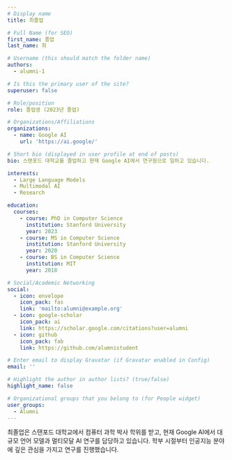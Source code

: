 ```yaml
---
# Display name
title: 최졸업

# Full Name (for SEO)
first_name: 졸업
last_name: 최

# Username (this should match the folder name)
authors:
  - alumni-1

# Is this the primary user of the site?
superuser: false

# Role/position
role: 졸업생 (2023년 졸업)

# Organizations/Affiliations
organizations:
  - name: Google AI
    url: 'https://ai.google/'

# Short bio (displayed in user profile at end of posts)
bio: 스탠포드 대학교를 졸업하고 현재 Google AI에서 연구원으로 일하고 있습니다.

interests:
  - Large Language Models
  - Multimodal AI
  - Research

education:
  courses:
    - course: PhD in Computer Science
      institution: Stanford University
      year: 2023
    - course: MS in Computer Science
      institution: Stanford University
      year: 2020
    - course: BS in Computer Science
      institution: MIT
      year: 2018

# Social/Academic Networking
social:
  - icon: envelope
    icon_pack: fas
    link: 'mailto:alumni@example.org'
  - icon: google-scholar
    icon_pack: ai
    link: https://scholar.google.com/citations?user=alumni
  - icon: github
    icon_pack: fab
    link: https://github.com/alumnistudent

# Enter email to display Gravatar (if Gravatar enabled in Config)
email: ''

# Highlight the author in author lists? (true/false)
highlight_name: false

# Organizational groups that you belong to (for People widget)
user_groups:
  - Alumni
---
```


최졸업은 스탠포드 대학교에서 컴퓨터 과학 박사 학위를 받고, 현재 Google AI에서 대규모 언어 모델과 멀티모달 AI 연구를 담당하고 있습니다. 학부 시절부터 인공지능 분야에 깊은 관심을 가지고 연구를 진행했습니다.
